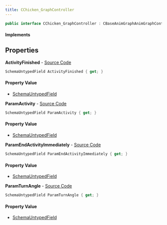 ```yaml
---
title: CChicken_GraphController
---
```


```csharp
public interface CChicken_GraphController : CBaseAnimGraphAnimGraphController, CAnimGraphControllerBase, ISchemaClass<CAnimGraphControllerBase>, ISchemaClass<CBaseAnimGraphAnimGraphController>, ISchemaClass<CChicken_GraphController>, ISchemaField, ISchemaClass, INativeHandle
```

#### Implements

## Properties

**ActivityFinished** - [Source Code](https://github.com/swiftly-solution/swiftlys2/blob/master/managed/src/SwiftlyS2.Generated/Schemas/Interfaces/CChicken_GraphController.cs#L23)

```csharp
SchemaUntypedField ActivityFinished { get; }
```

#### Property Value

- [SchemaUntypedField](/docs/api/shared/schemas/schemauntypedfield)

**ParamActivity** - [Source Code](https://github.com/swiftly-solution/swiftlys2/blob/master/managed/src/SwiftlyS2.Generated/Schemas/Interfaces/CChicken_GraphController.cs#L17)

```csharp
SchemaUntypedField ParamActivity { get; }
```

#### Property Value

- [SchemaUntypedField](/docs/api/shared/schemas/schemauntypedfield)

**ParamEndActivityImmediately** - [Source Code](https://github.com/swiftly-solution/swiftlys2/blob/master/managed/src/SwiftlyS2.Generated/Schemas/Interfaces/CChicken_GraphController.cs#L20)

```csharp
SchemaUntypedField ParamEndActivityImmediately { get; }
```

#### Property Value

- [SchemaUntypedField](/docs/api/shared/schemas/schemauntypedfield)

**ParamTurnAngle** - [Source Code](https://github.com/swiftly-solution/swiftlys2/blob/master/managed/src/SwiftlyS2.Generated/Schemas/Interfaces/CChicken_GraphController.cs#L26)

```csharp
SchemaUntypedField ParamTurnAngle { get; }
```

#### Property Value

- [SchemaUntypedField](/docs/api/shared/schemas/schemauntypedfield)

